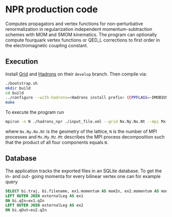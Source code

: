 # NPR production code

Computes propagators and vertex functions for non-perturbative renormalization in regularization independent momentum-subtraction schemes with MOM and SMOM kinematics.
The program can optionally compute fourquark vertex functions or QED_L corrections to first order in the electromagnetic coupling constant.

## Execution
Install [Grid](https://github.com/paboyle/Grid)
and [Hadrons](https://github.com/aportelli/Hadrons) on their `develop` branch.
Then compile via:

``` bash
./bootstrap.sh
mkdir build
cd build
../configure --with-hadrons=<Hadrons install prefix> (CPPFLAGS=-DMOBIUS=1)
make
```

To execute the program run
``` bash
mpirun -n N ./hadrons_npr ./input_file.xml --grid Nx.Ny.Nx.Nt --mpi Mx.My.Mz.Mt
```
where `Nx.Ny.Nx.Nt` is the geometry of the lattice, `N` is the number of MPI processes and `Mx.My.Mz.Mt` describes the MPI process decomposition such that the product of all four components equals `N`.

## Database
The application tracks the exported files in an SQLite database. To get the in- and out- going momenta for every bilinear vertex one can for example query
```sql
SELECT bi.traj, bi.filename, ex1.momentum AS momIn, ex2.momentum AS momOut FROM bilinear bi
LEFT OUTER JOIN externalLeg AS ex1
ON bi.qIn=ex1.qIn
LEFT OUTER JOIN externalLeg AS ex2
ON bi.qOut=ex2.qIn
```
